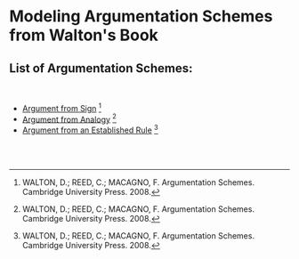 # Modeling Argumentation Schemes from Walton's Book

## List of Argumentation Schemes: 

 <br/>
 
 - [Argument from Sign](https://github.com/cadu08/Modeling_AS_Jason/blob/main/AS/ASfromS.md) [^1]
 - [Argument from Analogy](https://github.com/cadu08/Modeling_AS_Jason/blob/main/AS/ASfromA.md) [^1]
 - [Argument from an Established Rule](https://github.com/cadu08/Modeling_AS_Jason/blob/main/AS/ASfromER.md) [^1]

<br/> <br/>

[^1]: WALTON, D.; REED, C.; MACAGNO, F. Argumentation Schemes. Cambridge University Press. 2008. 
